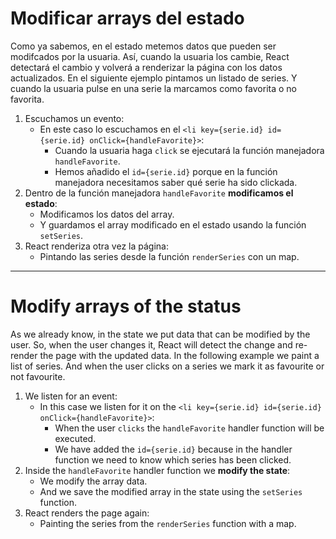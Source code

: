 # Modificar arrays del estado

Como ya sabemos, en el estado metemos datos que pueden ser modifcados por la usuaria. Así, cuando la usuaria los cambie, React detectará el cambio y volverá a renderizar la página con los datos actualizados.
En el siguiente ejemplo pintamos un listado de series. Y cuando la usuaria pulse en una serie la marcamos como favorita o no favorita.

1. Escuchamos un evento:
   - En este caso lo escuchamos en el ``<li key={serie.id} id={serie.id} onClick={handleFavorite}>``:
       - Cuando la usuaria haga ``click`` se ejecutará la función manejadora ``handleFavorite``.
       - Hemos añadido el ``id={serie.id}`` porque en la función manejadora necesitamos saber qué serie ha sido clickada.
2. Dentro de la función manejadora ``handleFavorite`` **modificamos el estado**:
   - Modificamos los datos del array.
   - Y guardamos el array modificado en el estado usando la función ``setSeries``.
3. React renderiza otra vez la página:
   - Pintando las series desde la función ``renderSeries`` con un map.

---

# Modify arrays of the status

As we already know, in the state we put data that can be modified by the user. So, when the user changes it, React will detect the change and re-render the page with the updated data.
In the following example we paint a list of series. And when the user clicks on a series we mark it as favourite or not favourite.

1. We listen for an event:
   - In this case we listen for it on the ``<li key={serie.id} id={serie.id} onClick={handleFavorite}>``:
       - When the user ``clicks`` the ``handleFavorite`` handler function will be executed.
       - We have added the ``id={serie.id}`` because in the handler function we need to know which series has been clicked.
2. Inside the ``handleFavorite`` handler function we **modify the state**:
    - We modify the array data.
    - And we save the modified array in the state using the ``setSeries`` function.
3. React renders the page again:
   - Painting the series from the ``renderSeries`` function with a map.


